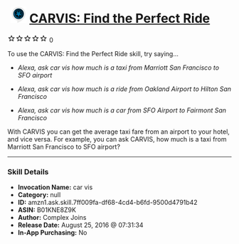 # &nbsp;<img src="skill_icon" alt="CARVIS: Find the Perfect Ride icon" width="36"> [CARVIS: Find the Perfect Ride](http://alexa.amazon.com/#skills/amzn1.ask.skill.7ff009fa-df68-4cd4-b6fd-9500d4791b42)
![0 stars](../../images/ic_star_border_black_18dp_1x.png)![0 stars](../../images/ic_star_border_black_18dp_1x.png)![0 stars](../../images/ic_star_border_black_18dp_1x.png)![0 stars](../../images/ic_star_border_black_18dp_1x.png)![0 stars](../../images/ic_star_border_black_18dp_1x.png) 0

To use the CARVIS: Find the Perfect Ride skill, try saying...

* *Alexa, ask car vis how much is a taxi from Marriott San Francisco to SFO airport*

* *Alexa, ask car vis how much is a ride from Oakland Airport to Hilton San Francisco*

* *Alexa, ask car vis how much is a car from SFO Airport to Fairmont San Francisco*

With CARVIS you can get the average taxi fare from an airport to your hotel, and vice versa. For example, you can ask CARVIS, how much is a taxi from Marriott San Francisco to SFO airport?

***

### Skill Details

* **Invocation Name:** car vis
* **Category:** null
* **ID:** amzn1.ask.skill.7ff009fa-df68-4cd4-b6fd-9500d4791b42
* **ASIN:** B01KNE8Z9K
* **Author:** Complex Joins
* **Release Date:** August 25, 2016 @ 07:31:34
* **In-App Purchasing:** No
